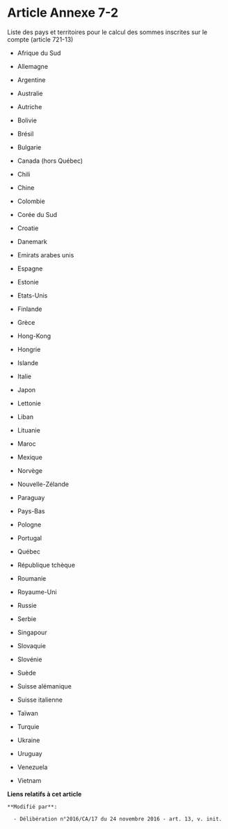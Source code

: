 # Article Annexe 7-2

Liste des pays et territoires pour le calcul des sommes inscrites sur le compte (article 721-13)

- Afrique du Sud

- Allemagne

- Argentine

- Australie

- Autriche

- Bolivie

- Brésil

- Bulgarie

- Canada (hors Québec)

- Chili

- Chine

- Colombie

- Corée du Sud

- Croatie

- Danemark

- Emirats arabes unis

- Espagne

- Estonie

- Etats-Unis

- Finlande

- Grèce

- Hong-Kong

- Hongrie

- Islande

- Italie

- Japon

- Lettonie

- Liban

- Lituanie

- Maroc

- Mexique

- Norvège

- Nouvelle-Zélande

- Paraguay

- Pays-Bas

- Pologne

- Portugal

- Québec

- République tchèque

- Roumanie

- Royaume-Uni

- Russie

- Serbie

- Singapour

- Slovaquie

- Slovénie

- Suède

- Suisse alémanique

- Suisse italienne

- Taïwan

- Turquie

- Ukraine

- Uruguay

- Venezuela

- Vietnam

**Liens relatifs à cet article**

	**Modifié par**:

	  - Délibération n°2016/CA/17 du 24 novembre 2016 - art. 13, v. init.
